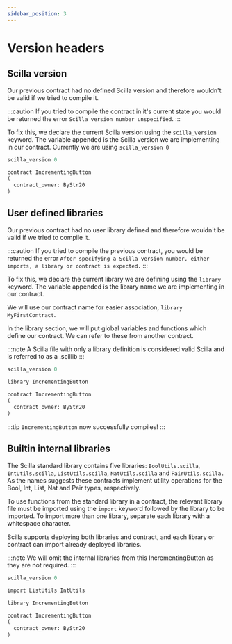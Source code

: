 ```yaml
---
sidebar_position: 3
---
```

# Version headers

## Scilla version

Our previous contract had no defined Scilla version and therefore wouldn't be valid if we tried to compile it.

:::caution
If you tried to compile the contract in it's current state you would be returned the error ```Scilla version number unspecified```.
:::

To fix this, we declare the current Scilla version using the ```scilla_version``` keyword. The variable appended is the Scilla version we are implementing in our contract.
Currently we are using ```scilla_version 0```

```ocaml {1}
scilla_version 0

contract IncrementingButton
(
  contract_owner: ByStr20
)
```

## User defined libraries

Our previous contract had no user library defined and therefore wouldn't be valid if we tried to compile it.

:::caution
If you tried to compile the previous contract, you would be returned the error ```After specifying a Scilla version number, either imports, a library or contract is expected.```
:::

To fix this, we declare the current library we are defining using the ```library``` keyword. The variable appended is the library name we are implementing in our contract.

We will use our contract name for easier association, ```library MyFirstContract```.

In the library section, we will put global variables and functions which define our contract. We can refer to these from another contract.

:::note
A Scilla file with only a library definition is considered valid Scilla and is referred to as a .scillib
:::

```ocaml {3}
scilla_version 0

library IncrementingButton

contract IncrementingButton
(
  contract_owner: ByStr20
)
```

:::tip
```IncrementingButton``` now successfully compiles!
:::

## Builtin internal libraries

The Scilla standard library contains five libraries: ```BoolUtils.scilla```, ```IntUtils.scilla```, ```ListUtils.scilla```, ```NatUtils.scilla``` and ```PairUtils.scilla.``` As the names suggests these contracts implement utility operations for the Bool, Int, List, Nat and Pair types, respectively.

To use functions from the standard library in a contract, the relevant library file must be imported using the ```import``` keyword followed by the library to be imported. To import more than one library, separate each library with a whitespace character.

Scilla supports deploying both libraries and contract, and each library or contract can import already deployed libraries.

:::note
We will omit the internal libraries from this IncrementingButton as they are not required.
:::

```ocaml {3}
scilla_version 0

import ListUtils IntUtils

library IncrementingButton

contract IncrementingButton
(
  contract_owner: ByStr20
)
```
